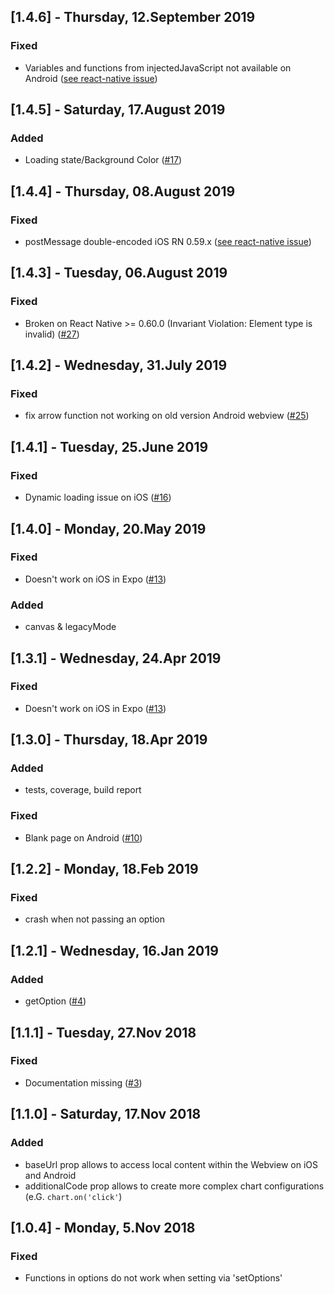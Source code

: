 ## [1.4.6] - Thursday, 12.September 2019

### Fixed

- Variables and functions from injectedJavaScript not available on Android (<a href="https://github.com/react-native-community/react-native-webview/issues/554" target="_blank">see react-native issue</a>)

## [1.4.5] - Saturday, 17.August 2019

### Added

- Loading state/Background Color (<a href="https://github.com/tomLadder/react-native-echarts-wrapper/issues/17" target="_blank">#17</a>)

## [1.4.4] - Thursday, 08.August 2019

### Fixed

- postMessage double-encoded iOS RN 0.59.x (<a href="https://github.com/facebook/react-native/issues/25266" target="_blank">see react-native issue</a>)

## [1.4.3] - Tuesday, 06.August 2019

### Fixed

- Broken on React Native >= 0.60.0 (Invariant Violation: Element type is invalid) (<a href="https://github.com/tomLadder/react-native-echarts-wrapper/issues/27" target="_blank">#27</a>)

## [1.4.2] - Wednesday, 31.July 2019

### Fixed

- fix arrow function not working on old version Android webview (<a href="https://github.com/tomLadder/react-native-echarts-wrapper/pull/25" target="_blank">#25</a>)

## [1.4.1] - Tuesday, 25.June 2019

### Fixed

- Dynamic loading issue on iOS (<a href="https://github.com/tomLadder/react-native-echarts-wrapper/issues/16" target="_blank">#16</a>)

## [1.4.0] - Monday, 20.May 2019

### Fixed

- Doesn't work on iOS in Expo (<a href="https://github.com/tomLadder/react-native-echarts-wrapper/issues/13" target="_blank">#13</a>)

### Added

- canvas & legacyMode

## [1.3.1] - Wednesday, 24.Apr 2019

### Fixed

- Doesn't work on iOS in Expo (<a href="https://github.com/tomLadder/react-native-echarts-wrapper/issues/13" target="_blank">#13</a>)

## [1.3.0] - Thursday, 18.Apr 2019

### Added

- tests, coverage, build report

### Fixed

- Blank page on Android (<a href="https://github.com/tomLadder/react-native-echarts-wrapper/issues/10" target="_blank">#10</a>)

## [1.2.2] - Monday, 18.Feb 2019

### Fixed

- crash when not passing an option

## [1.2.1] - Wednesday, 16.Jan 2019

### Added

- getOption (<a href="https://github.com/tomLadder/react-native-echarts-wrapper/issues/4" target="_blank">#4</a>)

## [1.1.1] - Tuesday, 27.Nov 2018

### Fixed

- Documentation missing (<a href="https://github.com/tomLadder/react-native-echarts-wrapper/issues/3" target="_blank">#3</a>)

## [1.1.0] - Saturday, 17.Nov 2018

### Added

- baseUrl prop allows to access local content within the Webview on iOS and Android
- additionalCode prop allows to create more complex chart configurations (e.G. `chart.on('click'`)

## [1.0.4] - Monday, 5.Nov 2018

### Fixed

- Functions in options do not work when setting via 'setOptions'
